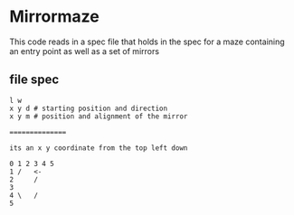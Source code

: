 # Mirrormaze

This code reads in a spec file that holds in the spec
for a maze containing an entry point as well as a set of mirrors

## file spec
```
l w
x y d # starting position and direction
x y m # position and alignment of the mirror

==============

its an x y coordinate from the top left down

0 1 2 3 4 5
1 /   <-
2     /
3
4 \   /
5
```
